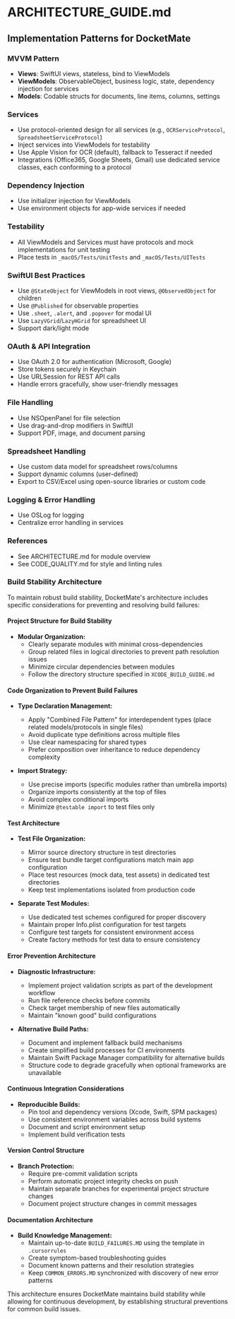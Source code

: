 # ARCHITECTURE_GUIDE.md

## Implementation Patterns for DocketMate

### MVVM Pattern
- **Views**: SwiftUI views, stateless, bind to ViewModels
- **ViewModels**: ObservableObject, business logic, state, dependency injection for services
- **Models**: Codable structs for documents, line items, columns, settings

### Services
- Use protocol-oriented design for all services (e.g., `OCRServiceProtocol`, `SpreadsheetServiceProtocol`)
- Inject services into ViewModels for testability
- Use Apple Vision for OCR (default), fallback to Tesseract if needed
- Integrations (Office365, Google Sheets, Gmail) use dedicated service classes, each conforming to a protocol

### Dependency Injection
- Use initializer injection for ViewModels
- Use environment objects for app-wide services if needed

### Testability
- All ViewModels and Services must have protocols and mock implementations for unit testing
- Place tests in `_macOS/Tests/UnitTests` and `_macOS/Tests/UITests`

### SwiftUI Best Practices
- Use `@StateObject` for ViewModels in root views, `@ObservedObject` for children
- Use `@Published` for observable properties
- Use `.sheet`, `.alert`, and `.popover` for modal UI
- Use `LazyVGrid`/`LazyHGrid` for spreadsheet UI
- Support dark/light mode

### OAuth & API Integration
- Use OAuth 2.0 for authentication (Microsoft, Google)
- Store tokens securely in Keychain
- Use URLSession for REST API calls
- Handle errors gracefully, show user-friendly messages

### File Handling
- Use NSOpenPanel for file selection
- Use drag-and-drop modifiers in SwiftUI
- Support PDF, image, and document parsing

### Spreadsheet Handling
- Use custom data model for spreadsheet rows/columns
- Support dynamic columns (user-defined)
- Export to CSV/Excel using open-source libraries or custom code

### Logging & Error Handling
- Use OSLog for logging
- Centralize error handling in services

### References
- See ARCHITECTURE.md for module overview
- See CODE_QUALITY.md for style and linting rules

### Build Stability Architecture

To maintain robust build stability, DocketMate's architecture includes specific considerations for preventing and resolving build failures:

#### Project Structure for Build Stability
- **Modular Organization:**
  - Clearly separate modules with minimal cross-dependencies
  - Group related files in logical directories to prevent path resolution issues
  - Minimize circular dependencies between modules
  - Follow the directory structure specified in `XCODE_BUILD_GUIDE.md`

#### Code Organization to Prevent Build Failures
- **Type Declaration Management:**
  - Apply "Combined File Pattern" for interdependent types (place related models/protocols in single files)
  - Avoid duplicate type definitions across multiple files
  - Use clear namespacing for shared types
  - Prefer composition over inheritance to reduce dependency complexity

- **Import Strategy:**
  - Use precise imports (specific modules rather than umbrella imports)
  - Organize imports consistently at the top of files
  - Avoid complex conditional imports 
  - Minimize `@testable import` to test files only

#### Test Architecture
- **Test File Organization:**
  - Mirror source directory structure in test directories
  - Ensure test bundle target configurations match main app configuration
  - Place test resources (mock data, test assets) in dedicated test directories
  - Keep test implementations isolated from production code

- **Separate Test Modules:**
  - Use dedicated test schemes configured for proper discovery
  - Maintain proper Info.plist configuration for test targets
  - Configure test targets for consistent environment access
  - Create factory methods for test data to ensure consistency

#### Error Prevention Architecture
- **Diagnostic Infrastructure:**
  - Implement project validation scripts as part of the development workflow
  - Run file reference checks before commits
  - Check target membership of new files automatically
  - Maintain "known good" build configurations

- **Alternative Build Paths:**
  - Document and implement fallback build mechanisms
  - Create simplified build processes for CI environments
  - Maintain Swift Package Manager compatibility for alternative builds
  - Structure code to degrade gracefully when optional frameworks are unavailable

#### Continuous Integration Considerations
- **Reproducible Builds:**
  - Pin tool and dependency versions (Xcode, Swift, SPM packages)
  - Use consistent environment variables across build systems
  - Document and script environment setup
  - Implement build verification tests

#### Version Control Structure
- **Branch Protection:**
  - Require pre-commit validation scripts
  - Perform automatic project integrity checks on push
  - Maintain separate branches for experimental project structure changes
  - Document project structure changes in commit messages

#### Documentation Architecture
- **Build Knowledge Management:**
  - Maintain up-to-date `BUILD_FAILURES.MD` using the template in `.cursorrules`
  - Create symptom-based troubleshooting guides
  - Document known patterns and their resolution strategies
  - Keep `COMMON_ERRORS.MD` synchronized with discovery of new error patterns

This architecture ensures DocketMate maintains build stability while allowing for continuous development, by establishing structural preventions for common build issues. 